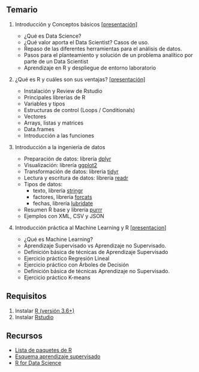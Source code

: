 ## Temario

1. Introducción y Conceptos básicos [[presentación]](./pdf/intro_ds.pdf)

   * ¿Qué es Data Science?
   * ¿Qué valor aporta el Data Scientist? Casos de uso.
   * Repaso de las diferentes herramientas para el análisis de datos.
   * Pasos para el planteamiento y solución de un problema analítico por parte de un Data Scientist
   * Aprendizaje en R y despliegue de entorno laboratorio


2. ¿Qué es R y cuáles son sus ventajas? [[presentación]](./pdf/intro_R.pdf)

   * Instalación y Review de Rstudio
   * Principales librerías de R
   * Variables y tipos
   * Estructuras de control (Loops / Conditionals)
   * Vectores
   * Arrays, listas y matrices
   * Data.frames
   * Introducción a las funciones


3. Introducción a la ingenieria de datos

   * Preparación de datos: librería [dplyr](./src/01-tidyverse/01-dplyr.html)
   * Visualización: librería [ggplot2](./src/01-tidyverse/02-ggplot2.html)
   * Transformación de datos: libreria [tidyr](./src/01-tidyverse/03-tidyr.html)
   * Lectura y escritura de datos: librería [readr](./src/01-tidyverse/04-readr.html)
   * Tipos de datos:
       * texto, librería [stringr](./src/01-tidyverse/05-stringr.html)
       * factores, librería [forcats](./src/01-tidyverse/06-forcats.html)
       * fechas, librería [lubridate](./src/01-tidyverse/07-lubridate.html)
   * Resumen R base y librería [purrr](./src/01-tidyverse/08-purrr.html)
   * Ejemplos con XML, CSV y JSON


4. Introducción práctica al Machine Learning y R [[presentacion]](./pdf/intro_ml.pdf)

   * ¿Qué es Machine Learning?
   * Aprendizaje Supervisado vs Aprendizaje no Supervisado.
   * Definición básica de técnicas de Aprendizaje Supervisado
   * Ejercicio práctico Regresión Lineal
   * Ejercicio práctico con Árboles de Decisión
   * Definición básica de técnicas Aprendizaje no Supervisado.
   * Ejercicio práctico K-means

## Requisitos

   1. Instalar [R (versión 3.6+)](https://cran.rstudio.com/)
   2. Instalar [Rstudio](https://rstudio.com/products/rstudio/download/#download)

## Recursos

   * [Lista de paquetes de R](lista_paquetes.md)
   * [Esquema aprendizaje supervisado](esquema.md)
   * [R for Data Science](https://r4ds.had.co.nz/)
